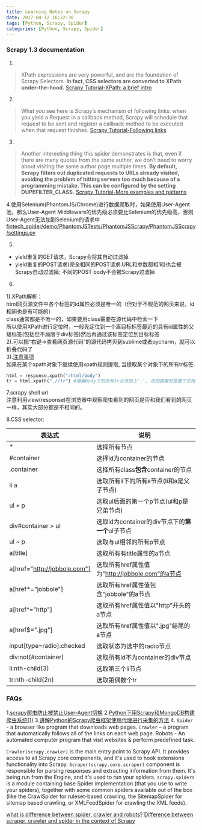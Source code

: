 ```yaml
---
title: Learning Notes on Scrapy
date: 2017-04-12 16:22:30
tags: [Python, Scrapy, Spider]
categories: [Python, Scrapy, Spider]
---
```


### Scrapy 1.3 documentation
1.
> XPath expressions are very powerful, and are the foundation of Scrapy Selectors. **In fact, CSS selectors are converted to XPath under-the-hood.**
[Scrapy Tutorial-XPath: a brief intro](https://docs.scrapy.org/en/latest/intro/tutorial.html#xpath-a-brief-intro)

2.
> What you see here is Scrapy’s mechanism of following links: when you yield a Request in a callback method, Scrapy will schedule that request to be sent and register a callback method to be executed when that request finishes.
[Scrapy Tutorial-Following links](https://docs.scrapy.org/en/latest/intro/tutorial.html#following-links)

3.
> Another interesting thing this spider demonstrates is that, even if there are many quotes from the same author, we don’t need to worry about visiting the same author page multiple times. **By default, Scrapy filters out duplicated requests to URLs already visited, avoiding the problem of hitting servers too much because of a programming mistake. This can be configured by the setting DUPEFILTER_CLASS.**
[Scrapy Tutorial-More examples and patterns](https://docs.scrapy.org/en/latest/intro/tutorial.html#more-examples-and-patterns)

4.使用Selenium(PhantomJS/Chrome)进行数据爬取时，如果使用User-Agent池，那么User-Agent Middleware的优先级必须要比Selenium的优先级高，否则User-Agent无法加到Selenium的请求中
[fintech_spider/demo/PhantomJSTests/PhantomJSScrapy/PhantomJSScrapy/settings.py](https://github.com/hee0624/fintech_spider/blob/master/demo/PhantomJSTests/PhantomJSScrapy/PhantomJSScrapy/settings.py)

5.
+ yield重复的GET请求，Scrapy会将其自动过滤掉
+ yield重复的POST请求(完全相同的POST请求:URL和参数都相同)也会被Scrapy自动过滤掉; 不同的POST body不会被Scrapy过滤掉

6.
1).XPath解析：  
html网页源文件中各个标签的id属性必须是唯一的（但对于不规范的网页来说，id相同也是有可能的）  
class通常都是不唯一的，如果要用class需要在源代码中检索一下  
所以使用XPath进行定位时，一般先定位到一个离目标标签最近的具有id属性的父级标签(包括但不局限于div标签)然后再通过该标签定位到目标标签  
2).可以把“右键->查看网页源代码”的源代码拷贝到sublime或者pycharm，就可以折叠代码了  
3).[注意事项][Scrapy使用以及Xpath的一些坑, 再入剁手]  
如果在某个xpath对象下继续使用xpath规则提取, 当提取某个对象下的所有tr标签.
```python
html = response.xpath("/html/body")
tr = html.xpath(".//tr") #搜索body下的所有tr必须加上'.', 否则搜索的是整个文档的所有tr
```

7.scrapy shell url  
注意利用view(response)在浏览器中观察爬虫看到的网页是否和我们看到的网页一样，其实大部分都是不相同的。  

8.CSS selector:  

|表达式|说明|
|---|---|
|*|选择所有节点|
|#container|选择id为container的节点|
|.container|选择所有class**包含**container的节点|
|li a|选取所有li下的所有a节点(li和a是父子节点)|
|ul + p|选取ul后面的第一个p节点(ul和p是兄弟节点)|
|div#container > ul|选取id为container的div节点下的**第一个**ul子节点|
|ul ~ p|选取与ul相邻的所有p节点|
|a[title]|选取所有有title属性的a节点|
|a[href="http://jobbole.com"]|选取所有href属性值为"http://jobbole.com"的a节点|
|a[href*="jobbole"]|选取所有href属性值包含"jobbole"的a节点|
|a[href^="http"]|选取所有href属性值以"http"开头的a节点|
|a[href$=".jpg"]|选取所有href属性值以".jpg"结尾的a节点|
|input[type=radio]:checked|选取状态为选中的radio节点|
|div:not(#container)|选取所有id不为container的div节点|
|li:nth-child(3)|选取第三个li节点|
|tr:nth-child(2n)|选取第偶数个tr|

### FAQs
1.[scrapy爬虫防止被禁止User-Agent切换](http://blog.csdn.net/haipengdai/article/details/48545231)
2.[Python下用Scrapy和MongoDB构建爬虫系统(1)](http://python.jobbole.com/81320/)
3.[讲解Python的Scrapy爬虫框架使用代理进行采集的方法](http://www.jb51.net/article/79666.htm)
4.
`Spider` - a browser like program that downloads web pages.
`Crawler` – a program that automatically follows all of the links on each web page.
Robots - An automated computer program that visit websites & perform predefined task.

`Crawler(scrapy.crawler)` is the main entry point to Scrapy API. It provides access to all Scrapy core components, and it's used to hook extensions functionality into Scrapy.
`Scraper(scrapy.core.scraper)` component is responsible for parsing responses and extracting information from them. It's being run from the Engine, and it's used to run your spiders.
`scrapy.spiders` is a module containing base Spider implementation (that you use to write your spiders), together with some common spiders available out of the box (like the CrawlSpider for ruleset-based crawling, the SitemapSpider for sitemap based crawling, or XMLFeedSpider for crawling the XML feeds).

[what is difference between spider, crawler and robots?](http://www.webdeveloper.com/forum/showthread.php?278773-what-is-difference-between-spider-crawler-and-robots)
[Difference between scraper, crawler and spider in the context of Scrapy](http://stackoverflow.com/questions/34260886/difference-between-scraper-crawler-and-spider-in-the-context-of-scrapy)



<!--References-->
[Scrapy Tutorial]: https://docs.scrapy.org/en/latest/intro/tutorial.html
[Scrapy使用以及Xpath的一些坑, 再入剁手]: http://www.cnblogs.com/Bright-Star/p/4163107.html?utm_source=tuicool&utm_medium=referral
